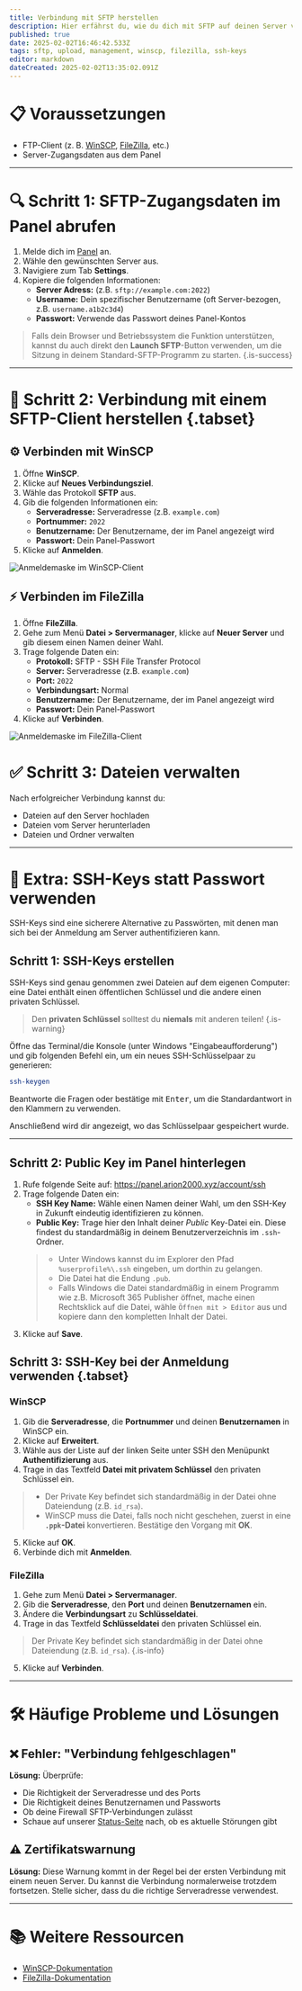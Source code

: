 ```yaml
---
title: Verbindung mit SFTP herstellen
description: Hier erfährst du, wie du dich mit SFTP auf deinen Server verbindest, um Dateien hochzuladen, herunterzuladen oder zu bearbeiten.
published: true
date: 2025-02-02T16:46:42.533Z
tags: sftp, upload, management, winscp, filezilla, ssh-keys
editor: markdown
dateCreated: 2025-02-02T13:35:02.091Z
---
```


# 📋 Voraussetzungen

- FTP-Client (z. B. [WinSCP](https://winscp.net "Klicke hier, um winscp.net zu öffnen"), [FileZilla](https://filezilla-project.org "Klicke hier, um filezilla-project.org zu öffnen"), etc.)
- Server-Zugangsdaten aus dem Panel

---

# 🔍 Schritt 1: SFTP-Zugangsdaten im Panel abrufen

1. Melde dich im <a title="Klicke hier, um das Panel zu öffnen" target="_blank" href="https://panel.arion2000.xyz">Panel</a> an.
2. Wähle den gewünschten Server aus.
3. Navigiere zum Tab **Settings**.
4. Kopiere die folgenden Informationen:
   - **Server Adress:** (z.B. `sftp://example.com:2022`)
   - **Username:** Dein spezifischer Benutzername (oft Server-bezogen, z.B. `username.a1b2c3d4`)
   - **Passwort:** Verwende das Passwort deines Panel-Kontos

> Falls dein Browser und Betriebssystem die Funktion unterstützen, kannst du auch direkt den **Launch SFTP**-Button verwenden, um die Sitzung in deinem Standard-SFTP-Programm zu starten.
{.is-success}

---

# 🔌 Schritt 2: Verbindung mit einem SFTP-Client herstellen {.tabset}

## ⚙️ Verbinden mit WinSCP

1. Öffne **WinSCP**.
2. Klicke auf **Neues Verbindungsziel**.
3. Wähle das Protokoll **SFTP** aus.
4. Gib die folgenden Informationen ein:
   - **Serveradresse:** Serveradresse (z.B. `example.com`)
   - **Portnummer:** `2022`
   - **Benutzername:** Der Benutzername, der im Panel angezeigt wird
   - **Passwort:** Dein Panel-Passwort
5. Klicke auf **Anmelden**.

![Anmeldemaske im WinSCP-Client](/_assets/user-interface/verbindung-mit-sftp-herstellen/winscp-anmeldung.png)

## ⚡ Verbinden im FileZilla

1. Öffne **FileZilla**.
2. Gehe zum Menü **Datei > Servermanager**, klicke auf **Neuer Server** und gib diesem einen Namen deiner Wahl.
3. Trage folgende Daten ein:
   - **Protokoll:** SFTP - SSH File Transfer Protocol
   - **Server:** Serveradresse (z.B. `example.com`)
   - **Port:** `2022`
   - **Verbindungsart:** Normal
   - **Benutzername:** Der Benutzername, der im Panel angezeigt wird
   - **Passwort:** Dein Panel-Passwort
4. Klicke auf **Verbinden**.

![Anmeldemaske im FileZilla-Client](/_assets/user-interface/verbindung-mit-sftp-herstellen/filezilla-anmeldung.png)

# ✅ Schritt 3: Dateien verwalten

Nach erfolgreicher Verbindung kannst du:

- Dateien auf den Server hochladen
- Dateien vom Server herunterladen
- Dateien und Ordner verwalten

---

# 🔑 Extra: SSH-Keys statt Passwort verwenden

SSH-Keys sind eine sicherere Alternative zu Passwörten, mit denen man sich bei der Anmeldung am Server authentifizieren kann.

## Schritt 1: SSH-Keys erstellen

SSH-Keys sind genau genommen zwei Dateien auf dem eigenen Computer: eine Datei enthält einen öffentlichen Schlüssel und die andere einen privaten Schlüssel.

> Den **privaten Schlüssel** solltest du **niemals** mit anderen teilen!
{.is-warning}

Öffne das Terminal/die Konsole (unter Windows "Eingabeaufforderung") und gib folgenden Befehl ein, um ein neues SSH-Schlüsselpaar zu generieren:

```bash
ssh-keygen
```

Beantworte die Fragen oder bestätige mit <kbd>Enter</kbd>, um die Standardantwort in den Klammern zu verwenden.

Anschließend wird dir angezeigt, wo das Schlüsselpaar gespeichert wurde.

---

## Schritt 2: Public Key im Panel hinterlegen

1. Rufe folgende Seite auf: <https://panel.arion2000.xyz/account/ssh>
2. Trage folgende Daten ein:
   - **SSH Key Name:** Wähle einen Namen deiner Wahl, um den SSH-Key in Zukunft eindeutig identifizieren zu können.
   - **Public Key:** Trage hier den Inhalt deiner _Public_ Key-Datei ein. Diese findest du standardmäßig in deinem Benutzerverzeichnis im `.ssh`-Ordner.
   > - Unter Windows kannst du im Explorer den Pfad `%userprofile%\.ssh` eingeben, um dorthin zu gelangen.
   > - Die Datei hat die Endung `.pub`.
   > - Falls Windows die Datei standardmäßig in einem Programm wie z.B. Microsoft 365 Publisher öffnet, mache einen Rechtsklick auf die Datei, wähle `Öffnen mit > Editor` aus und kopiere dann den kompletten Inhalt der Datei.
   <!-- {blockquote:.is-info} -->
3. Klicke auf **Save**.

## Schritt 3: SSH-Key bei der Anmeldung verwenden {.tabset}

### WinSCP

1. Gib die **Serveradresse**, die **Portnummer** und deinen **Benutzernamen** in WinSCP ein.
2. Klicke auf **Erweitert**.
3. Wähle aus der Liste auf der linken Seite unter SSH den Menüpunkt **Authentifizierung** aus.
4. Trage in das Textfeld **Datei mit privatem Schlüssel** den privaten Schlüssel ein.
> - Der Private Key befindet sich standardmäßig in der Datei ohne Dateiendung (z.B. `id_rsa`).
> - WinSCP muss die Datei, falls noch nicht geschehen, zuerst in eine **`.ppk`-Datei** konvertieren. Bestätige den Vorgang mit **OK**.
<!-- {blockquote:.is-info} -->
5. Klicke auf **OK**.
6. Verbinde dich mit **Anmelden**.

### FileZilla

1. Gehe zum Menü **Datei > Servermanager**.
2. Gib die **Serveradresse**, den **Port** und deinen **Benutzernamen** ein.
3. Ändere die **Verbindungsart** zu **Schlüsseldatei**.
4. Trage in das Textfeld **Schlüsseldatei** den privaten Schlüssel ein.
> Der Private Key befindet sich standardmäßig in der Datei ohne Dateiendung (z.B. `id_rsa`).
{.is-info}
5. Klicke auf **Verbinden**.

---

# 🛠️ Häufige Probleme und Lösungen

## ❌ Fehler: "Verbindung fehlgeschlagen"

**Lösung:** Überprüfe:
- Die Richtigkeit der Serveradresse und des Ports
- Die Richtigkeit deines Benutzernamen und Passworts
- Ob deine Firewall SFTP-Verbindungen zulässt
- Schaue auf unserer [Status-Seite](https://status.arion2000.xyz "Klicke hier, um die arion2000.xyz Statuspage zu öffnen") nach, ob es aktuelle Störungen gibt

## ⚠️ Zertifikatswarnung

**Lösung:** Diese Warnung kommt in der Regel bei der ersten Verbindung mit einem neuen Server. Du kannst die Verbindung normalerweise trotzdem fortsetzen. Stelle sicher, dass du die richtige Serveradresse verwendest.

---

# 📚 Weitere Ressourcen

- [WinSCP-Dokumentation](https://winscp.net/eng/docs/start "Klicke hier, um https://winscp.net/eng/docs/start zu öffnen")
- [FileZilla-Dokumentation](https://wiki.filezilla-project.org/Documentation "Klicke hier, um https://wiki.filezilla-project.org/Documentation zu öffnen")